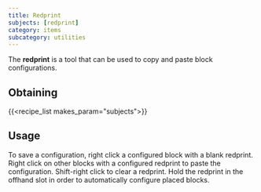 ```yaml
---
title: Redprint
subjects: [redprint]
category: items
subcategory: utilities
---
```


The **redprint** is a tool that can be used to copy and paste block configurations.


Obtaining
---------

{{<recipe_list makes_param="subjects">}}

Usage
-----

To save a configuration, right click a configured block with a blank redprint. Right click on other blocks with a configured redprint to paste the configuration. Shift-right click to clear a redprint. Hold the redprint in the offhand slot in order to automatically configure placed blocks.
